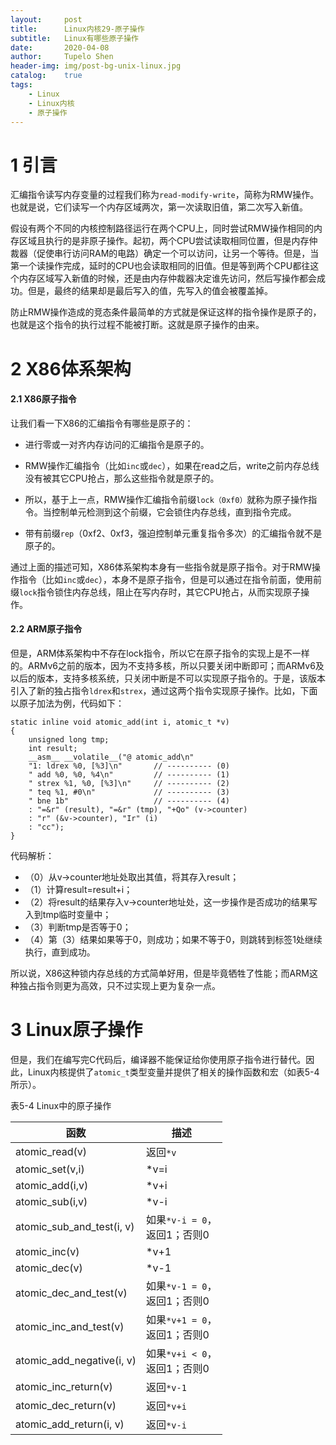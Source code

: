 ```yaml
---
layout:     post
title:      Linux内核29-原子操作
subtitle:   Linux有哪些原子操作
date:       2020-04-08
author:     Tupelo Shen
header-img: img/post-bg-unix-linux.jpg
catalog:    true
tags:
    - Linux
    - Linux内核
    - 原子操作
---
```


# 1 引言

汇编指令读写内存变量的过程我们称为`read-modify-write`，简称为RMW操作。也就是说，它们读写一个内存区域两次，第一次读取旧值，第二次写入新值。

假设有两个不同的内核控制路径运行在两个CPU上，同时尝试RMW操作相同的内存区域且执行的是非原子操作。起初，两个CPU尝试读取相同位置，但是内存仲裁器（促使串行访问RAM的电路）确定一个可以访问，让另一个等待。但是，当第一个读操作完成，延时的CPU也会读取相同的旧值。但是等到两个CPU都往这个内存区域写入新值的时候，还是由内存仲裁器决定谁先访问，然后写操作都会成功。但是，最终的结果却是最后写入的值，先写入的值会被覆盖掉。

防止RMW操作造成的竞态条件最简单的方式就是保证这样的指令操作是原子的，也就是这个指令的执行过程不能被打断。这就是原子操作的由来。

# 2 X86体系架构

#### 2.1 X86原子指令

让我们看一下X86的汇编指令有哪些是原子的：

* 进行零或一对齐内存访问的汇编指令是原子的。

* RMW操作汇编指令（比如`inc`或`dec`），如果在read之后，write之前内存总线没有被其它CPU抢占，那么这些指令就是原子的。

* 所以，基于上一点，RMW操作汇编指令前缀`lock（0xf0）`就称为原子操作指令。当控制单元检测到这个前缀，它会锁住内存总线，直到指令完成。

* 带有前缀`rep`（0xf2、0xf3，强迫控制单元重复指令多次）的汇编指令就不是原子的。

通过上面的描述可知，X86体系架构本身有一些指令就是原子指令。对于RMW操作指令（比如`inc`或`dec`），本身不是原子指令，但是可以通过在指令前面，使用前缀`lock`指令锁住内存总线，阻止在写内存时，其它CPU抢占，从而实现原子操作。

#### 2.2 ARM原子指令

但是，ARM体系架构中不存在lock指令，所以它在原子指令的实现上是不一样的。ARMv6之前的版本，因为不支持多核，所以只要关闭中断即可；而ARMv6及以后的版本，支持多核系统，只关闭中断是不可以实现原子指令的。于是，该版本引入了新的独占指令`ldrex`和`strex`，通过这两个指令实现原子操作。比如，下面以原子加法为例，代码如下：

    static inline void atomic_add(int i, atomic_t *v)
    {
        unsigned long tmp;
        int result;
        __asm__ __volatile__("@ atomic_add\n"
        "1: ldrex %0, [%3]\n"       // ---------- (0)
        " add %0, %0, %4\n"         // ---------- (1)
        " strex %1, %0, [%3]\n"     // ---------- (2)
        " teq %1, #0\n"             // ---------- (3)
        " bne 1b"                   // ---------- (4)
        : "=&r" (result), "=&r" (tmp), "+Qo" (v->counter)
        : "r" (&v->counter), "Ir" (i)
        : "cc");
    }

代码解析：

* （0）从v->counter地址处取出其值，将其存入result；
* （1）计算result=result+i；
* （2）将result的结果存入v->counter地址处，这一步操作是否成功的结果写入到tmp临时变量中；
* （3）判断tmp是否等于0；
* （4）第（3）结果如果等于0，则成功；如果不等于0，则跳转到标签1处继续执行，直到成功。

所以说，X86这种锁内存总线的方式简单好用，但是毕竟牺牲了性能；而ARM这种独占指令则更为高效，只不过实现上更为复杂一点。

# 3 Linux原子操作

但是，我们在编写完C代码后，编译器不能保证给你使用原子指令进行替代。因此，Linux内核提供了`atomic_t`类型变量并提供了相关的操作函数和宏（如表5-4所示）。

表5-4 Linux中的原子操作

| 函数 | 描述 |
| ---- | ---- |
| atomic_read(v)            | 返回`*v` |
| atomic_set(v,i)           | *v=i |
| atomic_add(i,v)           | *v+i |
| atomic_sub(i,v)           | *v-i |
| atomic_sub_and_test(i, v) | 如果`*v-i = 0`，<br> 返回1；否则0 |
| atomic_inc(v)             | *v+1 |
| atomic_dec(v)             | *v-1 |
| atomic_dec_and_test(v)    | 如果`*v-1 = 0`，<br> 返回1；否则0 |
| atomic_inc_and_test(v)    | 如果`*v+1 = 0`，<br> 返回1；否则0 |
| atomic_add_negative(i, v) | 如果`*v+i < 0`，<br> 返回1；否则0  |
| atomic_inc_return(v)      | 返回`*v-1` |
| atomic_dec_return(v)      | 返回`*v+i` |
| atomic_add_return(i, v)   | 返回`*v-i` |